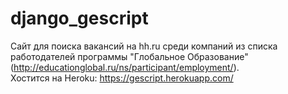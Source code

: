 # django_gescript
Сайт для поиска вакансий на hh.ru среди компаний из списка работодателей программы "Глобальное Образование" (http://educationglobal.ru/ns/participant/employment/).<br>
Хостится на Heroku: https://gescript.herokuapp.com/
